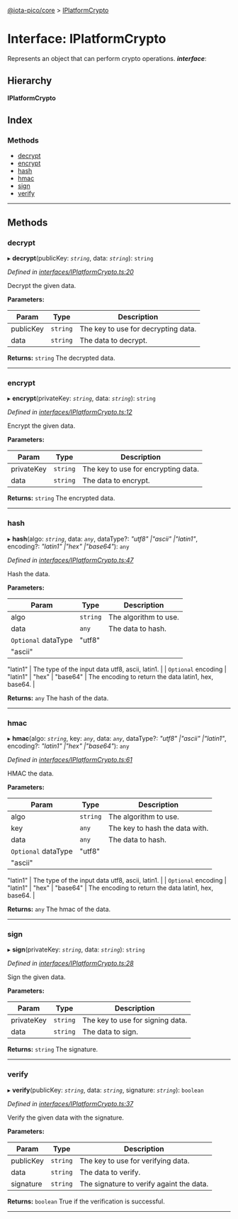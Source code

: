 [@iota-pico/core](../README.md) > [IPlatformCrypto](../interfaces/iplatformcrypto.md)

# Interface: IPlatformCrypto

Represents an object that can perform crypto operations.
*__interface__*: 

## Hierarchy

**IPlatformCrypto**

## Index

### Methods

* [decrypt](iplatformcrypto.md#decrypt)
* [encrypt](iplatformcrypto.md#encrypt)
* [hash](iplatformcrypto.md#hash)
* [hmac](iplatformcrypto.md#hmac)
* [sign](iplatformcrypto.md#sign)
* [verify](iplatformcrypto.md#verify)

---

## Methods

<a id="decrypt"></a>

###  decrypt

▸ **decrypt**(publicKey: *`string`*, data: *`string`*): `string`

*Defined in [interfaces/IPlatformCrypto.ts:20](https://github.com/iota-pico/core/blob/0ebbbcc/src/interfaces/IPlatformCrypto.ts#L20)*

Decrypt the given data.

**Parameters:**

| Param | Type | Description |
| ------ | ------ | ------ |
| publicKey | `string` |  The key to use for decrypting data. |
| data | `string` |  The data to decrypt. |

**Returns:** `string`
The decrypted data.

___
<a id="encrypt"></a>

###  encrypt

▸ **encrypt**(privateKey: *`string`*, data: *`string`*): `string`

*Defined in [interfaces/IPlatformCrypto.ts:12](https://github.com/iota-pico/core/blob/0ebbbcc/src/interfaces/IPlatformCrypto.ts#L12)*

Encrypt the given data.

**Parameters:**

| Param | Type | Description |
| ------ | ------ | ------ |
| privateKey | `string` |  The key to use for encrypting data. |
| data | `string` |  The data to encrypt. |

**Returns:** `string`
The encrypted data.

___
<a id="hash"></a>

###  hash

▸ **hash**(algo: *`string`*, data: *`any`*, dataType?: *"utf8" |"ascii" |"latin1"*, encoding?: *"latin1" |"hex" |"base64"*): `any`

*Defined in [interfaces/IPlatformCrypto.ts:47](https://github.com/iota-pico/core/blob/0ebbbcc/src/interfaces/IPlatformCrypto.ts#L47)*

Hash the data.

**Parameters:**

| Param | Type | Description |
| ------ | ------ | ------ |
| algo | `string` |  The algorithm to use. |
| data | `any` |  The data to hash. |
| `Optional` dataType | "utf8" |
"ascii" |
"latin1"
 |  The type of the input data utf8, ascii, latin1. |
| `Optional` encoding | "latin1" |
"hex" |
"base64"
 |  The encoding to return the data latin1, hex, base64. |

**Returns:** `any`
The hash of the data.

___
<a id="hmac"></a>

###  hmac

▸ **hmac**(algo: *`string`*, key: *`any`*, data: *`any`*, dataType?: *"utf8" |"ascii" |"latin1"*, encoding?: *"latin1" |"hex" |"base64"*): `any`

*Defined in [interfaces/IPlatformCrypto.ts:61](https://github.com/iota-pico/core/blob/0ebbbcc/src/interfaces/IPlatformCrypto.ts#L61)*

HMAC the data.

**Parameters:**

| Param | Type | Description |
| ------ | ------ | ------ |
| algo | `string` |  The algorithm to use. |
| key | `any` |  The key to hash the data with. |
| data | `any` |  The data to hash. |
| `Optional` dataType | "utf8" |
"ascii" |
"latin1"
 |  The type of the input data utf8, ascii, latin1. |
| `Optional` encoding | "latin1" |
"hex" |
"base64"
 |  The encoding to return the data latin1, hex, base64. |

**Returns:** `any`
The hmac of the data.

___
<a id="sign"></a>

###  sign

▸ **sign**(privateKey: *`string`*, data: *`string`*): `string`

*Defined in [interfaces/IPlatformCrypto.ts:28](https://github.com/iota-pico/core/blob/0ebbbcc/src/interfaces/IPlatformCrypto.ts#L28)*

Sign the given data.

**Parameters:**

| Param | Type | Description |
| ------ | ------ | ------ |
| privateKey | `string` |  The key to use for signing data. |
| data | `string` |  The data to sign. |

**Returns:** `string`
The signature.

___
<a id="verify"></a>

###  verify

▸ **verify**(publicKey: *`string`*, data: *`string`*, signature: *`string`*): `boolean`

*Defined in [interfaces/IPlatformCrypto.ts:37](https://github.com/iota-pico/core/blob/0ebbbcc/src/interfaces/IPlatformCrypto.ts#L37)*

Verify the given data with the signature.

**Parameters:**

| Param | Type | Description |
| ------ | ------ | ------ |
| publicKey | `string` |  The key to use for verifying data. |
| data | `string` |  The data to verify. |
| signature | `string` |  The signature to verify againt the data. |

**Returns:** `boolean`
True if the verification is successful.

___

